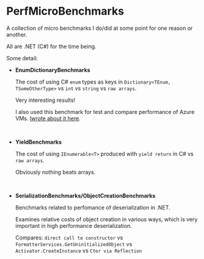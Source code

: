 # PerfMicroBenchmarks

A collection of micro benchmarks I do/did at some point for one reason or another.

All are .NET (C#) for the time being.

Some detail:

- **EnumDictionaryBenchmarks**

	The cost of using C# `enum` types as keys in `Dictionary<TEnum, TSomeOtherType>` vs `int` vs `string` vs `raw arrays`.

	Very interesting results!

	I also used this benchmark for test and compare performance of Azure VMs. [Iwrote about it here](http://ppanyukov.github.io/2015/07/23/performance-of-azure-vms.html).

<br/>

- **YieldBenchmarks**

	The cost of using `IEnumerable<T>` produced with `yield return` in C# vs `raw arrays`.

	Obviously nothing beats arrays.

<br/>


- **SerializationBenchmarks/ObjectCreationBenchmarks**

	Benchmarks related to perfomance of deserialization in .NET.

	Examines relative costs of object creation in various ways,
	which is very important in high performance deserialization.

	Compares: `direct call to constructor` vs `FormatterServices.GetUninitializedObject` vs `Activator.CreateInstance` vs `Ctor via Reflection`

<br/>

